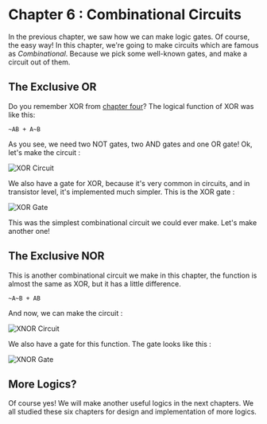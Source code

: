 # Chapter 6 : Combinational Circuits

In the previous chapter, we saw how we can make logic gates. Of course, the easy way! 
In this chapter, we're going to make circuits which are famous as *Combinational*. Because we pick some 
well-known gates, and make a circuit out of them.

## The Exclusive OR 
Do you remember XOR from [chapter four](chapter4.md)? The logical function of XOR was like this: 

```
~AB + A~B 
``` 
As you see, we need two NOT gates, two AND gates and one OR gate! Ok, let's make the circuit :

![XOR Circuit](figures/XORCircuit.png)

We also have a gate for XOR, because it's very common in circuits, and in transistor level, it's implemented much simpler. 
This is the XOR gate : 

![XOR Gate](figures/XORGate.png)

This was the simplest combinational circuit we could ever make. Let's make another one!

## The Exclusive NOR 
This is another combinational circuit we make in this chapter, the function is almost the same as XOR, but it has a little difference. 

```
~A~B + AB 
```

And now, we can make the circuit :

![XNOR Circuit](figures/XNORCircuit.png)

We also have a gate for this function. The gate looks like this :

![XNOR Gate](figures/XNORGate.png)

## More Logics? 
Of course yes! We will make another useful logics in the next chapters. We all studied these six chapters for design and implementation of more logics. 